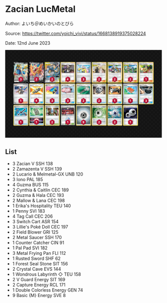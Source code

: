 # Zacian LucMetal

Author: よいち＠めいかいのとびら

Source: <https://twitter.com/yoichi_vivi/status/1668138919375028224>

Date: 12nd June 2023

![decklist](../../images/PAL/Zacian%20LucMetal/1-%20Zacian%20LucMetal.png)

## List

* 3 Zacian V SSH 138
* 2 Zamazenta V SSH 139
* 2 Lucario & Melmetal-GX UNB 120
* 3 Iono PAL 185
* 4 Guzma BUS 115
* 2 Cynthia & Caitlin CEC 189
* 2 Guzma & Hala CEC 193
* 2 Mallow & Lana CEC 198
* 1 Erika's Hospitality TEU 140
* 1 Penny SVI 183
* 4 Tag Call CEC 206
* 3 Switch Cart ASR 154
* 3 Lillie's Poké Doll CEC 197
* 2 Field Blower GRI 125
* 2 Metal Saucer SSH 170
* 1 Counter Catcher CIN 91
* 1 Pal Pad SVI 182
* 3 Metal Frying Pan FLI 112
* 1 Rusted Sword SHF 62
* 1 Forest Seal Stone SIT 156
* 2 Crystal Cave EVS 144
* 1 Wondrous Labyrinth ◇ TEU 158
* 2 V Guard Energy SIT 169
* 2 Capture Energy RCL 171
* 1 Double Colorless Energy GEN 74
* 9 Basic {M} Energy SVE 8
